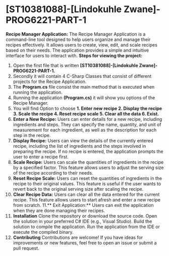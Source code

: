 # [ST10381088]-[Lindokuhle Zwane]-PROG6221-PART-1
**Recipe Manager Application:**
The Recipe Manager Application is a command-line tool designed to help users organize and manage their recipes effectively. It allows users to create, view, edit, and scale recipes based on their needs. The application provides a simple and intuitive interface for users to interact with.
**Steps for viewing the project:**
1. Open the first file that is written **[ST10381088]-[Lindokuhle Zwane]-PROG6221-PART-1.**
2. Secondly it will contain 4 C-Sharp Classes that consist of different projects for the Recipe Application.
3. The **Program.cs** file consist the main method that is executed when running the application.
4. Running the application **(Program.cs)** it will show you options of the Recipe Manager.
5. You will find Option to choose **1. Enter new recipe 2. Display the recipe 3. Scale the recipe 4. Reset recipe scale 5. Clear all the data 6. Exist.**
6. **Enter a New Recipe:** Users can enter details for a new recipe, including ingredients and steps. They can specify the name, quantity, and unit of measurement for each ingredient, as well as the description for each step in the recipe.
7. **Display Recipe:** Users can view the details of the currently entered recipe, including the list of ingredients and the steps involved in preparing the recipe. If no recipe is entered, the application prompts the user to enter a recipe first.
8. **Scale Recipe:** Users can scale the quantities of ingredients in the recipe by a specified factor. This feature allows users to adjust the serving size of the recipe according to their needs.
9. **Reset Recipe Scale:** Users can reset the quantities of ingredients in the recipe to their original values. This feature is useful if the user wants to revert back to the original serving size after scaling the recipe.
10. **Clear Recipe Data:** Users can clear all the data entered for the current recipe. This feature allows users to start afresh and enter a new recipe from scratch.
11.** Exit Application:** Users can exit the application when they are done managing their recipes.
12. **Installation**
Clone the repository or download the source code.
Open the solution in your preferred C# IDE (e.g., Visual Studio).
Build the solution to compile the application.
Run the application from the IDE or execute the compiled binary.
13. **Contributing**
Contributions are welcome! If you have ideas for improvements or new features, feel free to open an issue or submit a pull request.
